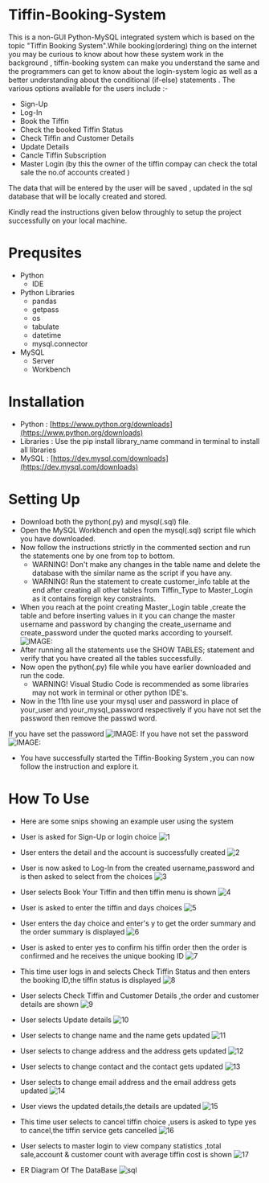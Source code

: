 # Tiffin-Booking-System
This is a non-GUI Python-MySQL integrated system which is based on the topic "Tiffin Booking System".While booking(ordering) thing on the internet you may be curious to know about how these system work in the background , tiffin-booking system can make you understand the same and the programmers can get to know about the login-system logic as well as a better understanding about the conditional (if-else) statements .
The various options available for the users include :-

* Sign-Up
* Log-In
* Book the Tiffin
* Check the booked Tiffin Status
* Check Tiffin and Customer Details
* Update Details
* Cancle Tiffin Subscription
* Master Login (by this the owner of the tiffin compay can check the total sale the no.of accounts created )

The data that will be entered by the user will be saved , updated in the sql database that will be locally created and stored.

Kindly read the instructions given below throughly to setup the project successfully on your local machine.
# Prequsites
* Python
    * IDE
* Python Libraries
    * pandas
    * getpass
    * os
    * tabulate
    * datetime
    * mysql.connector
* MySQL
   * Server
   * Workbench     
# Installation
* Python : [https://www.python.org/downloads](https://www.python.org/downloads)
* Libraries : Use the pip install library_name command in terminal to install all libraries
* MySQL : [https://dev.mysql.com/downloads](https://dev.mysql.com/downloads)
# Setting Up 
* Download both the python(.py) and mysql(.sql) file.
* Open the MySQL Workbench and open the mysql(.sql) script file which you have downloaded.
* Now follow the instructions strictly in the commented section and run the statements one by one from top to bottom.
    * WARNING! Don't make any changes in the table name and delete the database with the similar name as the script if you have any.
    * WARNING! Run the statement to create customer_info table at the end after creating all other tables from Tiffin_Type to Master_Login as it contains foreign key constraints.
* When you reach at the point creating Master_Login table ,create the table and before inserting values in it you can change the master username and password by changing the create_username and create_password under the quoted marks according to yourself.
![IMAGE:](https://github.com/Rajulmahto21/Hacking-Scripts/blob/main/Python/Tiffin%20Booking%20System/How%20To%20Use%20Snips/master_table_instruction.png)
* After running all the statements use the SHOW TABLES; statement and verify that you have created all the tables successfully.
* Now open the python(.py) file while you have earlier downloaded and run the code.
     * WARNING! Visual Studio Code is recommended as some libraries may not work in terminal or other python IDE's.
* Now in the 11th line use your mysql user and password in place of your_user and your_mysql_password respectively if you have not set the password then remove the passwd word.

If you have set the password
![IMAGE:](https://github.com/Rajulmahto21/Hacking-Scripts/blob/main/Python/Tiffin%20Booking%20System/How%20To%20Use%20Snips/sql_connector_1.png)
If you have not set the password
![IMAGE:](https://github.com/Rajulmahto21/Hacking-Scripts/blob/main/Python/Tiffin%20Booking%20System/How%20To%20Use%20Snips/sql_connector_2.png)

* You have successfully started the Tiffin-Booking System ,you can now follow the instruction and explore it.
# How To Use
* Here are some snips showing an example user using the system

* User is asked for Sign-Up or login choice ![1](https://github.com/Rajulmahto21/Hacking-Scripts/blob/main/Python/Tiffin%20Booking%20System/How%20To%20Use%20Snips/1.png)
* User enters the detail and the account is successfully created ![2](https://github.com/Rajulmahto21/Hacking-Scripts/blob/main/Python/Tiffin%20Booking%20System/How%20To%20Use%20Snips/2.png)
* User is now asked to Log-In from the created username,password and is then asked to select from the choices ![3](https://github.com/Rajulmahto21/Hacking-Scripts/blob/main/Python/Tiffin%20Booking%20System/How%20To%20Use%20Snips/3.png)
* User selects Book Your Tiffin and then tiffin menu is shown ![4](https://github.com/Rajulmahto21/Tiffin-Booking-System/blob/main/How%20To%20Use%20Snips/4.PNG)
* User is asked to enter the tiffin and days choices ![5](https://github.com/Rajulmahto21/Tiffin-Booking-System/blob/main/How%20To%20Use%20Snips/5.PNG)
* User enters the day choice and enter's y to get the order summary and the order summary is displayed  ![6](https://github.com/Rajulmahto21/Tiffin-Booking-System/blob/main/How%20To%20Use%20Snips/6.PNG)
* User is asked to enter yes to confirm his tiffin order then the order is confirmed and he receives the unique booking ID ![7](https://github.com/Rajulmahto21/Tiffin-Booking-System/blob/main/How%20To%20Use%20Snips/7.PNG)
* This time user logs in and selects Check Tiffin Status and then enters the booking ID,the tiffin status is displayed ![8](https://github.com/Rajulmahto21/Tiffin-Booking-System/blob/main/How%20To%20Use%20Snips/8.PNG)
* User selects Check Tiffin and Customer Details ,the order and customer details are shown ![9](https://github.com/Rajulmahto21/Tiffin-Booking-System/blob/main/How%20To%20Use%20Snips/9.PNG)
* User selects Update details  ![10](https://github.com/Rajulmahto21/Tiffin-Booking-System/blob/main/How%20To%20Use%20Snips/10.PNG)
* User selects to change name and the name gets updated ![11](https://github.com/Rajulmahto21/Tiffin-Booking-System/blob/main/How%20To%20Use%20Snips/11.PNG)
* User selects to change address and the address gets updated ![12](https://github.com/Rajulmahto21/Tiffin-Booking-System/blob/main/How%20To%20Use%20Snips/12.PNG)
* User selects to change contact and the contact gets updated ![13](https://github.com/Rajulmahto21/Tiffin-Booking-System/blob/main/How%20To%20Use%20Snips/13.PNG)
* User selects to change email address and the email address gets updated ![14](https://github.com/Rajulmahto21/Tiffin-Booking-System/blob/main/How%20To%20Use%20Snips/14.PNG)
* User views the updated details,the details are updated ![15](https://github.com/Rajulmahto21/Tiffin-Booking-System/blob/main/How%20To%20Use%20Snips/15.PNG)
* This time user selects to cancel tiffin choice ,users is asked to type yes to cancel,the tiffin service gets cancelled ![16](https://github.com/Rajulmahto21/Tiffin-Booking-System/blob/main/How%20To%20Use%20Snips/16.PNG)
* User selects to master login to view company statistics ,total sale,account & customer count with average tiffin cost is shown ![17](https://github.com/Rajulmahto21/Tiffin-Booking-System/blob/main/How%20To%20Use%20Snips/17.PNG)
* ER Diagram Of The DataBase ![sql](https://github.com/Rajulmahto21/Tiffin-Booking-System/blob/main/How%20To%20Use%20Snips/ER_DIAGRAM.png)
      
        

      
       
